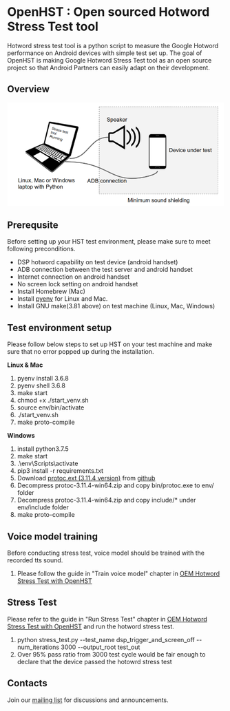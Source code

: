 # OpenHST : Open sourced Hotword Stress Test tool

Hotword stress test tool is a python script to measure the Google Hotword
performance on Android devices with simple test set up. The goal of OpenHST is
making Google Hotword Stress Test tool as an open source project so that Android
Partners can easily adapt on their development.

## Overview

![Hotsord Stress Test concept diagram](docs/image/HST_concept_diagram.png)

## Prerequsite

Before setting up your HST test environment, please make sure to meet following
preconditions.

*   DSP hotword capability on test device (android handset)
*   ADB connection between the test server and android handset
*   Internet connection on android handset
*   No screen lock setting on android handset
*   Install Homebrew (Mac)
*   Install [pyenv](https://github.com/pyenv/pyenv#installation) for Linux and Mac.
*   Install GNU make(3.81 above) on test machine (Linux, Mac, Windows)

## Test environment setup

Please follow below steps to set up HST on your test machine and make sure that
no error popped up during the installation.

__Linux & Mac__

1.  pyenv install 3.6.8
1.  pyenv shell 3.6.8
1.  make start
1.  chmod +x ./start_venv.sh
1.  source env/bin/activate
1.  ./start_venv.sh
1.  make proto-compile

__Windows__

1.  install python3.7.5
1.  make start
1.  .\env\Scripts\activate
1.  pip3 install -r requirements.txt
1.  Download [protoc.ext (3.11.4 version)](https://github.com/protocolbuffers/protobuf/releases/download/v3.11.4/protoc-3.11.4-win64.zip) from [github](https://github.com/protocolbuffers/protobuf/releases/tag/v3.11.4)
1.  Decompress protoc-3.11.4-win64.zip and copy bin/protoc.exe to env/ folder
1.  Decompress protoc-3.11.4-win64.zip and copy include/* under env/include folder
1.  make proto-compile

## Voice model training

Before conducting stress test, voice model should be trained with the recorded tts sound.

1.  Please follow the guide in "Train voice model" chapter in [OEM Hotword Stress Test with OpenHST](https://docs.google.com/presentation/d/e/2PACX-1vR5kjJfMZGMLMeyFV3AmzgGT1gniS1URztYqv4IJleWiSAtDNYNodsF1FMJHT57duP8CPr5oXvEEqCb/pub?start=false&loop=false&delayms=3000)

## Stress Test

Please refer to the guide in "Run Stress Test" chapter in  [OEM Hotword Stress Test with OpenHST](https://docs.google.com/presentation/d/e/2PACX-1vR5kjJfMZGMLMeyFV3AmzgGT1gniS1URztYqv4IJleWiSAtDNYNodsF1FMJHT57duP8CPr5oXvEEqCb/pub?start=false&loop=false&delayms=3000) and run the hotword stress test.

1.  python stress_test.py --test_name dsp_trigger_and_screen_off --num_iterations 3000 --output_root test_out
1.  Over 95% pass ratio from 3000 test cycle would be fair enough to declare that the device passed the hotowrd stress test

## Contacts

Join our [mailing list](https://groups.google.com/g/openhst) for discussions and
announcements.
